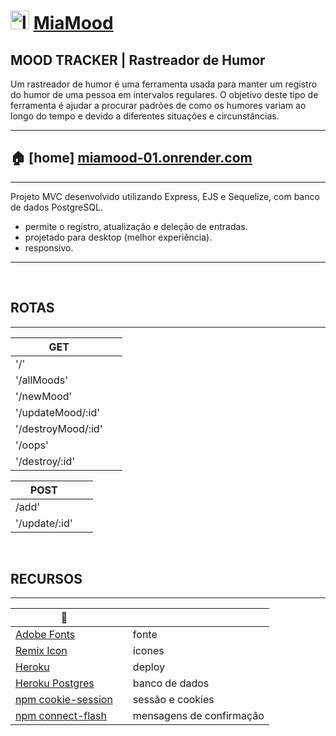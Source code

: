# <img src="/public/IMG/logo.png" alt="logo" width="30px"/> [MiaMood](https://miamood.herokuapp.com/)

## **MOOD TRACKER** | Rastreador de Humor

Um rastreador de humor é uma ferramenta usada para manter um registro do humor de uma pessoa em intervalos regulares. O objetivo deste tipo de ferramenta é ajudar a procurar padrões de como os humores variam ao longo do tempo e devido a diferentes situações e circunstâncias.

---

## 🏠 \[home\] [miamood-01.onrender.com](https://miamood-01.onrender.com/)

---

Projeto MVC desenvolvido utilizando Express, EJS e Sequelize, com banco de dados PostgreSQL.

- permite o registro, atualização e deleção de entradas.
- projetado para desktop (melhor experiência).
- responsivo.

---

&ensp;
&ensp;

## ROTAS

---

| **GET**            | &ensp; |
| ------------------ | ------ |
| '/'                | &ensp; |
| '/allMoods'        | &ensp; |
| '/newMood'         | &ensp; |
| '/updateMood/:id'  | &ensp; |
| '/destroyMood/:id' | &ensp; |
| '/oops'            | &ensp; |
| '/destroy/:id'     | &ensp; |

| **POST**      | &ensp; |
| ------------- | ------ |
| /add'         | &ensp; |
| '/update/:id' | &ensp; |

&ensp;
&ensp;

## RECURSOS

---

| 🔗                                                                      | &ensp;&ensp;                         |
| ----------------------------------------------------------------------- | ------------------------------------ |
| [Adobe Fonts](https://fonts.adobe.com/fonts/brother-1816)               | &ensp;&ensp;fonte                    |
| [Remix Icon](https://remixicon.com/)                                    | &ensp;&ensp;ícones                   |
| [Heroku](http://www.heroku.com)                                         | &ensp;&ensp;deploy                   |
| [Heroku Postgres](https://elements.heroku.com/addons/heroku-postgresql) | &ensp;&ensp;banco de dados           |
| [npm cookie-session](https://www.npmjs.com/package/cookie-session)      | &ensp;&ensp;sessão e cookies         |
| [npm connect-flash](https://www.npmjs.com/package/connect-flash)        | &ensp;&ensp;mensagens de confirmação |
